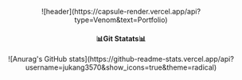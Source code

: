 <!-- 헤더 장식 -->
<p align = "center">![header](https://capsule-render.vercel.app/api?type=Venom&text=Portfolio) </p>


<h4 align="center"> 📊Git Statats📊 </h4>

<!-- 깃허브 스탯 코드 -->
<p align = "center"> ![Anurag's GitHub stats](https://github-readme-stats.vercel.app/api?username=jukang3570&show_icons=true&theme=radical) </p>
